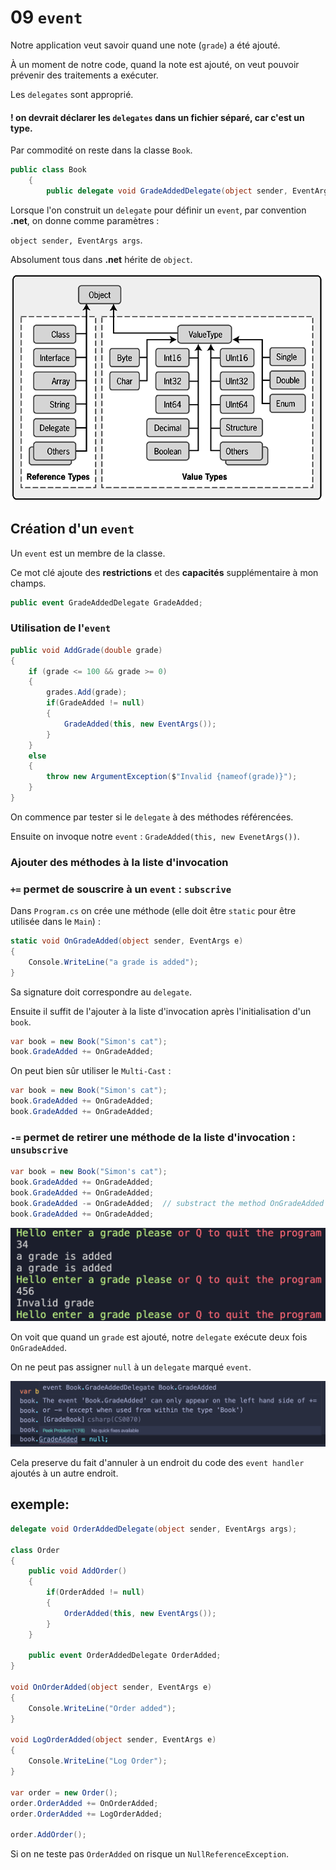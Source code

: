 # 09 `event`

Notre application veut savoir quand une note (`grade`) a été ajouté.

À un moment de notre code, quand la note est ajouté, on veut pouvoir prévenir des traitements a exécuter.

Les `delegates` sont approprié.

#### ! on devrait déclarer les `delegates` dans un fichier séparé, car c'est un type.

Par commodité on reste dans la classe `Book`.

```cs
public class Book
    {
        public delegate void GradeAddedDelegate(object sender, EventArgs args);
```

Lorsque l'on construit un `delegate` pour définir un `event`, par convention **.net**, on donne comme paramètres :

`object sender, EventArgs args`.

Absolument tous dans **.net** hérite de `object`.

<img src="assets/03fig01.gif" alt="03fig01"  />

## Création d'un `event`

Un `event` est un membre de la classe.

Ce mot clé ajoute des **restrictions** et des **capacités** supplémentaire à mon champs.

```cs
public event GradeAddedDelegate GradeAdded;
```

### Utilisation de l'`event`

```cs
public void AddGrade(double grade)
{
    if (grade <= 100 && grade >= 0)
    {
        grades.Add(grade);
        if(GradeAdded != null)
        {
            GradeAdded(this, new EventArgs());
        }
    }
    else
    {
        throw new ArgumentException($"Invalid {nameof(grade)}");
    }
}
```

On commence par tester si le `delegate` à des méthodes référencées.

Ensuite on invoque notre `event` : `GradeAdded(this, new EvenetArgs())`.

### Ajouter des méthodes à la liste d'invocation

### `+=` permet de souscrire à un `event` : `subscrive`

Dans `Program.cs` on crée une méthode (elle doit être `static` pour être utilisée dans le `Main`) :

```cs
static void OnGradeAdded(object sender, EventArgs e)
{
    Console.WriteLine("a grade is added");
}
```

Sa signature doit correspondre au `delegate`.

Ensuite il suffit de l'ajouter à la liste d'invocation après l'initialisation d'un `book`.

```cs
var book = new Book("Simon's cat");
book.GradeAdded += OnGradeAdded;
```

On peut bien sûr utiliser le `Multi-Cast` :

```cs
var book = new Book("Simon's cat");
book.GradeAdded += OnGradeAdded;
book.GradeAdded += OnGradeAdded;
```

### `-=` permet de retirer une méthode de la liste d'invocation : `unsubscrive`

```cs
var book = new Book("Simon's cat");
book.GradeAdded += OnGradeAdded;
book.GradeAdded += OnGradeAdded;
book.GradeAdded -= OnGradeAdded;  // substract the method OnGradeAdded
book.GradeAdded += OnGradeAdded;
```

<img src="assets/Screenshot2020-08-07at10.13.58.png" alt="Screenshot 2020-08-07 at 10.13.58" style="zoom:50%;" />

On voit que quand un `grade` est ajouté, notre `delegate` exécute deux fois `OnGradeAdded`.

On ne peut pas assigner `null` à un `delegate` marqué `event`.

<img src="assets/Screenshot2020-08-07at10.15.34.png" alt="Screenshot 2020-08-07 at 10.15.34" style="zoom:50%;" />

Cela preserve du fait d'annuler à un endroit du code des `event handler` ajoutés à un autre endroit.

## exemple:

```cs
delegate void OrderAddedDelegate(object sender, EventArgs args);

class Order
{
    public void AddOrder()
    {
        if(OrderAdded != null)
        {
            OrderAdded(this, new EventArgs());
        }
    }

    public event OrderAddedDelegate OrderAdded;
}

void OnOrderAdded(object sender, EventArgs e)
{
    Console.WriteLine("Order added");
}

void LogOrderAdded(object sender, EventArgs e)
{
    Console.WriteLine("Log Order");
}

var order = new Order();
order.OrderAdded += OnOrderAdded;
order.OrderAdded += LogOrderAdded;

order.AddOrder();
```

Si on ne teste pas `OrderAdded` on risque un `NullReferenceException`.
